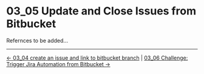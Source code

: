# 03_05 Update and Close Issues from Bitbucket

Refernces to be added...

<!-- FooterStart -->
---
[← 03_04 create an issue and link to bitbucket branch](../03_04_create_an_issue_and_link_to_bitbucket_branch/README.md) | [03_06 Challenge: Trigger Jira Automation from Bitbucket →](../03_06_challenge_trigger_jira_automation_from_bitbucket/README.md)
<!-- FooterEnd -->
